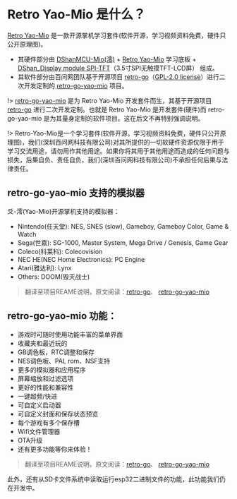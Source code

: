 # Retro Yao-Mio 是什么？

[Retro Yao-Mio](https://item.taobao.com/item.htm?&id=694835665452) 是一款开源掌机学习套件(软件开源，学习视频资料免费，硬件只公开原理图)。

- 其硬件部分由 [DShanMCU-Mio(澪)](https://item.taobao.com/item.htm?id=683875901407) + [Retro Yao-Mio](https://item.taobao.com/item.htm?&id=694835665452) 学习底板 + [DShan_Display module SPI-TFT](https://item.taobao.com/item.htm?&id=694835665452)（3.5寸SPI无触摸TFT-LCD屏） 组成。
- 其软件部分由百问网团队基于开源项目 [retro-go](https://github.com/ducalex/retro-go)（[GPL-2.0 license](https://github.com/ducalex/retro-go/blob/master/COPYING)）进行二次开发定制的 [retro-go-yao-mio](https://github.com/100askTeam/retro-go-yao-mio) 项目。

!> [retro-go-yao-mio](https://github.com/100askTeam/retro-go-yao-mio) 是为 Retro Yao-Mio 开发套件而生，其基于开源项目 [retro-go](https://github.com/ducalex/retro-go) 进行二次开发定制。也就是 Retro Yao-Mio 是开发套件(硬件)而 retro-go-yao-mio 是为其量身定制的软件项目。这在后文不再特别强调说明。

!> Retro-Yao-Mio是一个学习套件(软件开源，学习视频资料免费，硬件只公开原理图)，我们(深圳百问网科技有限公司)对其所提供的一切软硬件资源仅限于用于学习交流用途，请勿用作其他用途。如果你将其用于其他用途而造成的任何问题与损失，后果自负、责任自负，我们(深圳百问网科技有限公司)不承担任何后果与法律责任。

## retro-go-yao-mio 支持的模拟器

爻-澪(Yao-Mio)开源掌机支持的模拟器：

- Nintendo(任天堂): NES, SNES (slow), Gameboy, Gameboy Color, Game & Watch
- Sega(世嘉): SG-1000, Master System, Mega Drive / Genesis, Game Gear
- Coleco(科莱科): Colecovision
- NEC HE(NEC Home Electronics): PC Engine
- Atari(雅达利): Lynx
- Others: DOOM(毁灭战士)

> 翻译至项目REAME说明，原文阅读：[retro-go](https://github.com/ducalex/retro-go)、 [retro-go-yao-mio](https://github.com/100askTeam/retro-go-yao-mio) 

## retro-go-yao-mio 功能：

- 游戏时可随时使用功能丰富的菜单界面
- 收藏夹和最近玩的
- GB调色板，RTC调整和保存
- NES调色板、PAL rom、NSF支持
- 更多的模拟器和应用程序
- 屏幕缩放和过滤选项
- 更好的性能和兼容性
- 一键超频/快进
- 可自定义启动器
- 可自定义封面和保存状态预览
- 每个游戏有多个保存槽
- Wifi文件管理器
- OTA升级
- 还有更多功能等你来体验！

> 翻译至项目REAME说明，原文阅读：[retro-go](https://github.com/ducalex/retro-go)、 [retro-go-yao-mio](https://github.com/100askTeam/retro-go-yao-mio) 

此外，还有从SD卡文件系统中读取运行esp32二进制文件的功能，此功能我们仍在开发中。


